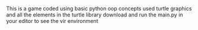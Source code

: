 This is a game coded using basic python oop concepts
used turtle graphics and all the elements in the turtle library
download and run the main.py in your editor to see the vir environment
